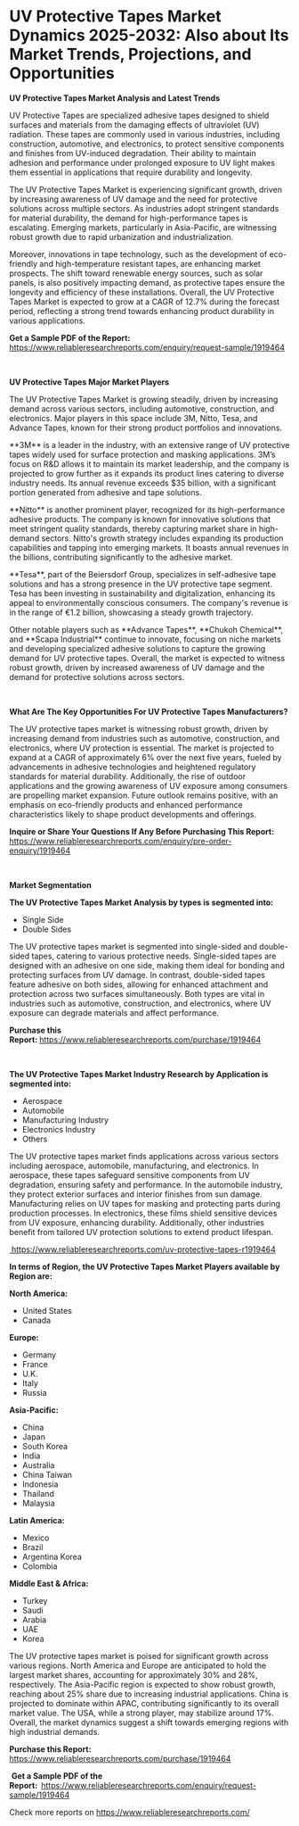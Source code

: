<p><h1>UV Protective Tapes Market Dynamics 2025-2032: Also about Its Market Trends, Projections, and Opportunities</h1></p><p><strong>UV Protective Tapes Market Analysis and Latest Trends</strong></p>
<p><p>UV Protective Tapes are specialized adhesive tapes designed to shield surfaces and materials from the damaging effects of ultraviolet (UV) radiation. These tapes are commonly used in various industries, including construction, automotive, and electronics, to protect sensitive components and finishes from UV-induced degradation. Their ability to maintain adhesion and performance under prolonged exposure to UV light makes them essential in applications that require durability and longevity.</p><p>The UV Protective Tapes Market is experiencing significant growth, driven by increasing awareness of UV damage and the need for protective solutions across multiple sectors. As industries adopt stringent standards for material durability, the demand for high-performance tapes is escalating. Emerging markets, particularly in Asia-Pacific, are witnessing robust growth due to rapid urbanization and industrialization.</p><p>Moreover, innovations in tape technology, such as the development of eco-friendly and high-temperature resistant tapes, are enhancing market prospects. The shift toward renewable energy sources, such as solar panels, is also positively impacting demand, as protective tapes ensure the longevity and efficiency of these installations. Overall, the UV Protective Tapes Market is expected to grow at a CAGR of 12.7% during the forecast period, reflecting a strong trend towards enhancing product durability in various applications.</p></p>
<p><strong>Get a Sample PDF of the Report:&nbsp;</strong> <a href="https://www.reliableresearchreports.com/enquiry/request-sample/1919464?utm_campaign=2333&utm_medium=2&utm_source=Github&utm_content=ia&utm_term=15022025&utm_id=uv-protective-tapes">https://www.reliableresearchreports.com/enquiry/request-sample/1919464</a></p>
<p>&nbsp;</p>
<p><strong>UV Protective Tapes Major Market Players</strong></p>
<p><p>The UV Protective Tapes Market is growing steadily, driven by increasing demand across various sectors, including automotive, construction, and electronics. Major players in this space include 3M, Nitto, Tesa, and Advance Tapes, known for their strong product portfolios and innovations.</p><p>**3M** is a leader in the industry, with an extensive range of UV protective tapes widely used for surface protection and masking applications. 3M’s focus on R&D allows it to maintain its market leadership, and the company is projected to grow further as it expands its product lines catering to diverse industry needs. Its annual revenue exceeds $35 billion, with a significant portion generated from adhesive and tape solutions.</p><p>**Nitto** is another prominent player, recognized for its high-performance adhesive products. The company is known for innovative solutions that meet stringent quality standards, thereby capturing market share in high-demand sectors. Nitto's growth strategy includes expanding its production capabilities and tapping into emerging markets. It boasts annual revenues in the billions, contributing significantly to the adhesive market.</p><p>**Tesa**, part of the Beiersdorf Group, specializes in self-adhesive tape solutions and has a strong presence in the UV protective tape segment. Tesa has been investing in sustainability and digitalization, enhancing its appeal to environmentally conscious consumers. The company's revenue is in the range of €1.2 billion, showcasing a steady growth trajectory.</p><p>Other notable players such as **Advance Tapes**, **Chukoh Chemical**, and **Scapa Industrial** continue to innovate, focusing on niche markets and developing specialized adhesive solutions to capture the growing demand for UV protective tapes. Overall, the market is expected to witness robust growth, driven by increased awareness of UV damage and the demand for protective solutions across sectors.</p></p>
<p>&nbsp;</p>
<p><strong>What Are The Key Opportunities For UV Protective Tapes Manufacturers?</strong></p>
<p><p>The UV protective tapes market is witnessing robust growth, driven by increasing demand from industries such as automotive, construction, and electronics, where UV protection is essential. The market is projected to expand at a CAGR of approximately 6% over the next five years, fueled by advancements in adhesive technologies and heightened regulatory standards for material durability. Additionally, the rise of outdoor applications and the growing awareness of UV exposure among consumers are propelling market expansion. Future outlook remains positive, with an emphasis on eco-friendly products and enhanced performance characteristics likely to shape product developments and offerings.</p></p>
<p><strong>Inquire or Share Your Questions If Any Before Purchasing This Report:</strong> <a href="https://www.reliableresearchreports.com/enquiry/pre-order-enquiry/1919464?utm_campaign=2333&utm_medium=2&utm_source=Github&utm_content=ia&utm_term=15022025&utm_id=uv-protective-tapes">https://www.reliableresearchreports.com/enquiry/pre-order-enquiry/1919464</a></p>
<p>&nbsp;</p>
<p><strong>Market Segmentation</strong></p>
<p><strong>The UV Protective Tapes Market Analysis by types is segmented into:</strong></p>
<p><ul><li>Single Side</li><li>Double Sides</li></ul></p>
<p><p>The UV protective tapes market is segmented into single-sided and double-sided tapes, catering to various protective needs. Single-sided tapes are designed with an adhesive on one side, making them ideal for bonding and protecting surfaces from UV damage. In contrast, double-sided tapes feature adhesive on both sides, allowing for enhanced attachment and protection across two surfaces simultaneously. Both types are vital in industries such as automotive, construction, and electronics, where UV exposure can degrade materials and affect performance.</p></p>
<p><strong>Purchase this Report:&nbsp;</strong><a href="https://www.reliableresearchreports.com/purchase/1919464?utm_campaign=2333&utm_medium=2&utm_source=Github&utm_content=ia&utm_term=15022025&utm_id=uv-protective-tapes">https://www.reliableresearchreports.com/purchase/1919464</a></p>
<p>&nbsp;</p>
<p><strong>The UV Protective Tapes Market Industry Research by Application is segmented into:</strong></p>
<p><ul><li>Aerospace</li><li>Automobile</li><li>Manufacturing Industry</li><li>Electronics Industry</li><li>Others</li></ul></p>
<p><p>The UV protective tapes market finds applications across various sectors including aerospace, automobile, manufacturing, and electronics. In aerospace, these tapes safeguard sensitive components from UV degradation, ensuring safety and performance. In the automobile industry, they protect exterior surfaces and interior finishes from sun damage. Manufacturing relies on UV tapes for masking and protecting parts during production processes. In electronics, these films shield sensitive devices from UV exposure, enhancing durability. Additionally, other industries benefit from tailored UV protection solutions to extend product lifespan.</p></p>
<p><a href="https://www.reliableresearchreports.com/uv-protective-tapes-r1919464?utm_campaign=2333&utm_medium=2&utm_source=Github&utm_content=ia&utm_term=15022025&utm_id=uv-protective-tapes">&nbsp;https://www.reliableresearchreports.com/uv-protective-tapes-r1919464</a></p>
<p><strong>In terms of Region, the UV Protective Tapes Market Players available by Region are:</strong></p>
<p>
    <p> <strong> North America: </strong>
        <ul>
            <li>United States</li>
            <li>Canada</li>
        </ul>
        </p> 
    <p> <strong> Europe: </strong>
        <ul>
            <li>Germany</li>
            <li>France</li>
            <li>U.K.</li>
            <li>Italy</li>
            <li>Russia</li>
        </ul>
        </p> 
    <p> <strong> Asia-Pacific: </strong>
        <ul>
            <li>China</li>
            <li>Japan</li>
            <li>South Korea</li>
            <li>India</li>
            <li>Australia</li>
            <li>China Taiwan</li>
            <li>Indonesia</li>
            <li>Thailand</li>
            <li>Malaysia</li>
        </ul>
        </p> 
    <p> <strong> Latin America: </strong>
        <ul>
            <li>Mexico</li>
            <li>Brazil</li>
            <li>Argentina Korea</li>
            <li>Colombia</li>
        </ul>
        </p> 
    <p> <strong> Middle East & Africa: </strong>
        <ul>
            <li>Turkey</li>
            <li>Saudi</li>
            <li>Arabia</li>
            <li>UAE</li>
            <li>Korea</li>
        </ul>
    </p>
    </p>
<p><p>The UV protective tapes market is poised for significant growth across various regions. North America and Europe are anticipated to hold the largest market shares, accounting for approximately 30% and 28%, respectively. The Asia-Pacific region is expected to show robust growth, reaching about 25% share due to increasing industrial applications. China is projected to dominate within APAC, contributing significantly to its overall market value. The USA, while a strong player, may stabilize around 17%. Overall, the market dynamics suggest a shift towards emerging regions with high industrial demands.</p></p>
<p><strong>Purchase this Report: </strong><a href="https://www.reliableresearchreports.com/purchase/1919464?utm_campaign=2333&utm_medium=2&utm_source=Github&utm_content=ia&utm_term=15022025&utm_id=uv-protective-tapes">https://www.reliableresearchreports.com/purchase/1919464</a></p>
<p>&nbsp;<strong>Get a Sample PDF of the Report:&nbsp;&nbsp;</strong><a href="https://www.reliableresearchreports.com/enquiry/request-sample/1919464?utm_campaign=2333&utm_medium=2&utm_source=Github&utm_content=ia&utm_term=15022025&utm_id=uv-protective-tapes">https://www.reliableresearchreports.com/enquiry/request-sample/1919464</a></p>
<p><strong></strong></p>
<p>Check more reports on <a href="https://www.reliableresearchreports.com/?utm_campaign=2333&utm_medium=2&utm_source=Github&utm_content=ia&utm_term=15022025&utm_id=uv-protective-tapes">https://www.reliableresearchreports.com/</a></p>